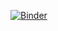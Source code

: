 [![Binder](https://mybinder.org/badge.svg)](https://mybinder.org/v2/gh/mthmn20/graphing_notebooks/master)
